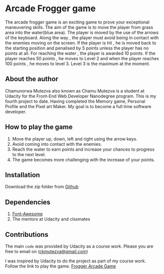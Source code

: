 # Arcade Frogger game

The arcade frogger game is an exciting game to prove your exceptional maneuvering skills. The
aim of the game is to move the player from grass area into the water(blue area). The player
is moved by the use of the arrows of the keyboard. Along the way , the player must avoid being 
in contact with the enemies moving on the screen. If the player is hit , he is moved back to the
starting position and penalised by 5 points unless the player has no points at all. For reaching the
water , the player is awarded 10 points. If the player reaches 50 points , he moves to Level 2 
and when the player reaches 100 points , he moves to level 3. Level 3 is the maximum at the moment.

## About the author

Chamunorwa Mutezva also known as Chamu Mutezva is a student at Udacity for the Front-End Web Developer Nanodegree program.
This is my fourth project to date. Having completed the Memory game, Personal Profile and the Pixel art Maker.
My goal is to become a full time software developer.

## How to play the game

1. Move the player up, down, left and right using the arrow keys.
2. Avoid coming into contact with the enemies.
3. Reach the water to earn points and increase your chances to progress to the next level.
4. The game becomes more challenging with the increase of your points.

## Installation

Download the zip folder from [Github](https://github.com/ChamuMutezva/arcade-game-master.git)

## Dependencies

1. [Font-Awesome](https://maxcdn.bootstrapcdn.com/font-awesome/4.6.1/css/font-awesome.min.css)
2. The mentors at Udacity and clssmates

## Contributions

The main `code` was provided by Udacity as a course work.
Please you are free to email on (ckmutezva@gmail.com)

I was inspired by Udacity to do the project as part of my course work.
Follow the link to play the game.
[Frogger Arcade Game](https://chamumutezva.github.io/arcade-game-master/)
